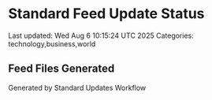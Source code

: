 # Standard Feed Update Status
Last updated: Wed Aug  6 10:15:24 UTC 2025
Categories: technology,business,world

## Feed Files Generated

Generated by Standard Updates Workflow
